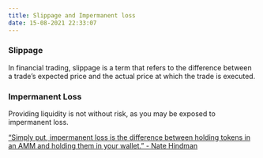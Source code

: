 ```yaml
---
title: Slippage and Impermanent loss
date: 15-08-2021 22:33:07
---
```


### Slippage

In financial trading, slippage is a term that refers to the difference between a trade’s expected price and the actual price at which the trade is executed.

### Impermanent Loss

Providing liquidity is not without risk, as you may be exposed to impermanent loss.

[“Simply put, impermanent loss is the difference between holding tokens in an AMM and holding them in your wallet.” - Nate Hindman](https://blog.bancor.network/beginners-guide-to-getting-rekt-by-impermanent-loss-7c9510cb2f22)